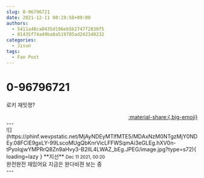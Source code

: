 ```yaml
---
slug: 0-96796721
date: 2021-12-11 00:19:58+09:00
authors:
  - 5411a48ca8435d196eb5b2747f2830f5
  - 01435f74a49ba8a519705ad242348232
categories:
  - Jisun
tags:
  - Fan Post
---
```


# 0-96796721

<div class="post-container" markdown="1">
<div class="content-container md-sidebar__scrollwrap" markdown="1">

로키 재밋졍?<br>

</div>
</div>

<div style="text-align: right;" markdown="1">
<a href="https://weverse.io/fromis9/fanpost/0-96796721" style="text-align: right;">:material-share:{.big-emoji}</a>
</div>
---

<div class="comments-container md-sidebar__scrollwrap" markdown="1">
<div class="comment" markdown="1">
<div class='id-container' markdown="1">
![](https://phinf.wevpstatic.net/MjAyNDEyMTlfMTE5/MDAxNzM0NTgzMjY0NDEy.08FClE9gxLY-99LscoMUgQbKnrVicLFFWSqmAi3eGLEg.hXV0n-tPyoIqjwYMPRrQ8Zn9aHvy3-B2llL4LWAZ_bEg.JPEG/image.jpg?type=s72){ loading=lazy }
**<span class="artist">지선</span>** <small>Dec 11 2021, 00:20</small><br>
</div>
<div class='comment-body' markdown="1">
완전완전 재밌어요 지금은 완다비젼 보는 중
</div>
</div>
</div>
---

